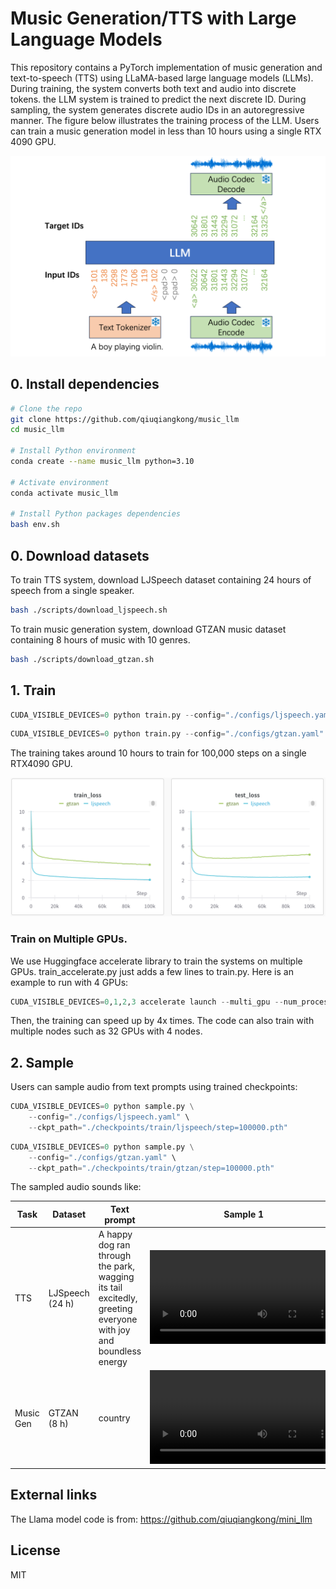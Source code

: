 # Music Generation/TTS with Large Language Models

This repository contains a PyTorch implementation of music generation and text-to-speech (TTS) using LLaMA-based large language models (LLMs). During training, the system converts both text and audio into discrete tokens. the LLM system is trained to predict the next discrete ID. During sampling, the system generates discrete audio IDs in an autoregressive manner. The figure below illustrates the training process of the LLM. Users can train a music generation model in less than 10 hours using a single RTX 4090 GPU.

<img src="./assets/llm.png" width="600">

## 0. Install dependencies

```bash
# Clone the repo
git clone https://github.com/qiuqiangkong/music_llm
cd music_llm

# Install Python environment
conda create --name music_llm python=3.10

# Activate environment
conda activate music_llm

# Install Python packages dependencies
bash env.sh
```

## 0. Download datasets

To train TTS system, download LJSpeech dataset containing 24 hours of speech from a single speaker.

```bash
bash ./scripts/download_ljspeech.sh
```

To train music generation system, download GTZAN music dataset containing 8 hours of music with 10 genres.

```bash
bash ./scripts/download_gtzan.sh
```

## 1. Train

```python
CUDA_VISIBLE_DEVICES=0 python train.py --config="./configs/ljspeech.yaml"
```

```python
CUDA_VISIBLE_DEVICES=0 python train.py --config="./configs/gtzan.yaml"
```

The training takes around 10 hours to train for 100,000 steps on a single RTX4090 GPU.

![Training & Validation Loss](assets/result_loss.png)

### Train on Multiple GPUs.

We use Huggingface accelerate library to train the systems on multiple GPUs. train_accelerate.py just adds a few lines to train.py. Here is an example to run with 4 GPUs:

```python
CUDA_VISIBLE_DEVICES=0,1,2,3 accelerate launch --multi_gpu --num_processes 4 train_accelerate.py --config="./configs/ljspeech.yaml"
```

Then, the training can speed up by 4x times. The code can also train with multiple nodes such as 32 GPUs with 4 nodes.

## 2. Sample

Users can sample audio from text prompts using trained checkpoints:

```python
CUDA_VISIBLE_DEVICES=0 python sample.py \
	--config="./configs/ljspeech.yaml" \
	--ckpt_path="./checkpoints/train/ljspeech/step=100000.pth"
```

```python
CUDA_VISIBLE_DEVICES=0 python sample.py \
	--config="./configs/gtzan.yaml" \
	--ckpt_path="./checkpoints/train/gtzan/step=100000.pth"
```

The sampled audio sounds like:


| Task       | Dataset         | Text prompt                                                                                                   | Sample 1                                                                                      | Sample 2                                                                                                                                                                                                                                                                                                  |
|------------|-----------------|---------------------------------------------------------------------------------------------------------------|-----------------------------------------------------------------------------------------------|-----------------------------------------------------------------------------------------------|
| TTS        | LJSpeech (24 h) | A happy dog ran through the park, wagging its tail excitedly, greeting everyone with joy and boundless energy | <video src="https://github.com/user-attachments/assets/5d7421e9-9f64-48a1-92c5-6cfee04a6e8c"> | <video src="https://github.com/user-attachments/assets/3433b3b7-2b48-42a9-a138-3b8166591a85"> |
| Music Gen  | GTZAN (8 h)     | country                                                                                                       | <video src="https://github.com/user-attachments/assets/428dd426-787a-487b-9c32-197d61bfece3"> | <video src="https://github.com/user-attachments/assets/2655f774-7133-4a68-b3fc-11fd9786c79f"> |


























## External links

The Llama model code is from: https://github.com/qiuqiangkong/mini_llm

## License

MIT

